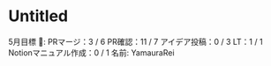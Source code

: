 # Untitled

5月目標 🚀: PRマージ：3 / 6
PR確認：11 / 7
アイデア投稿：0 / 3
LT：1 / 1
Notionマニュアル作成：0 / 1
名前: YamauraRei